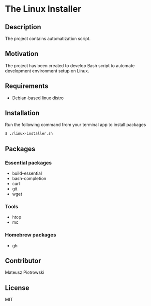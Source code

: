 # The Linux Installer

## Description

The project contains automatization script.

## Motivation

The project has been created to develop Bash script to automate development environment setup on Linux.

## Requirements

- Debian-based linux distro

## Installation

Run the following command from your terminal app to install packages

```bash
$ ./linux-installer.sh
```

## Packages

### Essential packages
- build-essential
- bash-completion
- curl
- git
- wget

### Tools
- htop
- mc

### Homebrew packages
- gh

## Contributor

Mateusz Piotrowski

## License

MIT
